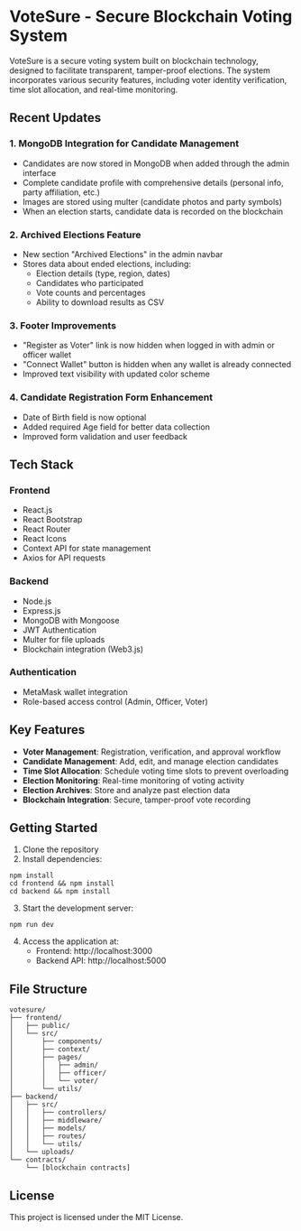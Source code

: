 # VoteSure - Secure Blockchain Voting System

VoteSure is a secure voting system built on blockchain technology, designed to facilitate transparent, tamper-proof elections. The system incorporates various security features, including voter identity verification, time slot allocation, and real-time monitoring.

## Recent Updates

### 1. MongoDB Integration for Candidate Management
- Candidates are now stored in MongoDB when added through the admin interface
- Complete candidate profile with comprehensive details (personal info, party affiliation, etc.)
- Images are stored using multer (candidate photos and party symbols)
- When an election starts, candidate data is recorded on the blockchain

### 2. Archived Elections Feature
- New section "Archived Elections" in the admin navbar
- Stores data about ended elections, including:
  - Election details (type, region, dates)
  - Candidates who participated
  - Vote counts and percentages
  - Ability to download results as CSV

### 3. Footer Improvements
- "Register as Voter" link is now hidden when logged in with admin or officer wallet
- "Connect Wallet" button is hidden when any wallet is already connected
- Improved text visibility with updated color scheme

### 4. Candidate Registration Form Enhancement
- Date of Birth field is now optional
- Added required Age field for better data collection
- Improved form validation and user feedback

## Tech Stack

### Frontend
- React.js
- React Bootstrap
- React Router
- React Icons
- Context API for state management
- Axios for API requests

### Backend
- Node.js
- Express.js
- MongoDB with Mongoose
- JWT Authentication
- Multer for file uploads
- Blockchain integration (Web3.js)

### Authentication
- MetaMask wallet integration
- Role-based access control (Admin, Officer, Voter)

## Key Features

- **Voter Management**: Registration, verification, and approval workflow
- **Candidate Management**: Add, edit, and manage election candidates
- **Time Slot Allocation**: Schedule voting time slots to prevent overloading
- **Election Monitoring**: Real-time monitoring of voting activity
- **Election Archives**: Store and analyze past election data
- **Blockchain Integration**: Secure, tamper-proof vote recording

## Getting Started

1. Clone the repository
2. Install dependencies:
```
npm install
cd frontend && npm install
cd backend && npm install
```

3. Start the development server:
```
npm run dev
```

4. Access the application at:
   - Frontend: http://localhost:3000
   - Backend API: http://localhost:5000

## File Structure

```
votesure/
├── frontend/
│   ├── public/
│   └── src/
│       ├── components/
│       ├── context/
│       ├── pages/
│       │   ├── admin/
│       │   ├── officer/
│       │   └── voter/
│       └── utils/
├── backend/
│   ├── src/
│   │   ├── controllers/
│   │   ├── middleware/
│   │   ├── models/
│   │   ├── routes/
│   │   └── utils/
│   └── uploads/
└── contracts/
    └── [blockchain contracts]
```

## License

This project is licensed under the MIT License. 